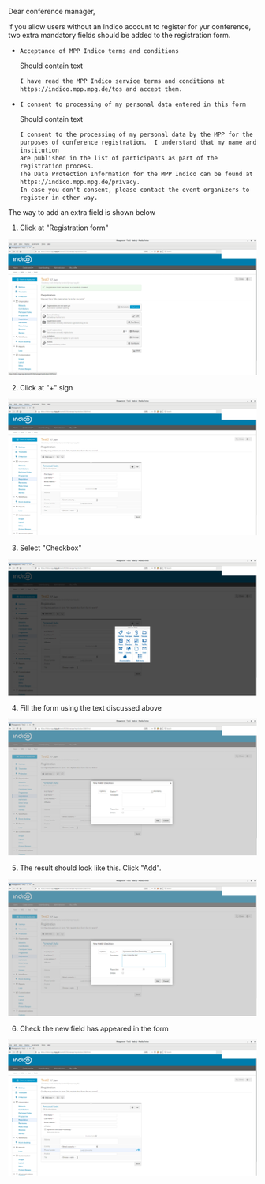Dear conference manager, 

if you allow users without an Indico account to register for yur conference, two extra mandatory fields should be added to the registration form.

- `Acceptance of MPP Indico terms and conditions`

  Should contain text 
  ```
  I have read the MPP Indico service terms and conditions at https://indico.mpp.mpg.de/tos and accept them.
  ```

- `I consent to processing of my personal data entered in this form`

  Should contain text 

  ```
  I consent to the processing of my personal data by the MPP for the
  purposes of conference registration.  I understand that my name and institution
  are published in the list of participants as part of the registration process.
  The Data Protection Information for the MPP Indico can be found at https://indico.mpp.mpg.de/privacy. 
  In case you don't consent, please contact the event organizers to register in other way.
  ```

The way to add an extra field is shown below

1. Click at "Registration form"

![](https://raw.githubusercontent.com/mppmu/MPPIndico/master/manager/add_DP_agreement_to_conference/1.png)

2. Click at "+" sign

![](https://raw.githubusercontent.com/mppmu/MPPIndico/master/manager/add_DP_agreement_to_conference/2.png)

3. Select "Checkbox"

![](https://raw.githubusercontent.com/mppmu/MPPIndico/master/manager/add_DP_agreement_to_conference/3.png)

4. Fill the form using the text discussed above 

![](https://raw.githubusercontent.com/mppmu/MPPIndico/master/manager/add_DP_agreement_to_conference/4.png)

5. The result should look like this. Click "Add".

![](https://raw.githubusercontent.com/mppmu/MPPIndico/master/manager/add_DP_agreement_to_conference/5.png)

6. Check the new field has appeared in the form

![](https://raw.githubusercontent.com/mppmu/MPPIndico/master/manager/add_DP_agreement_to_conference/6.png)
